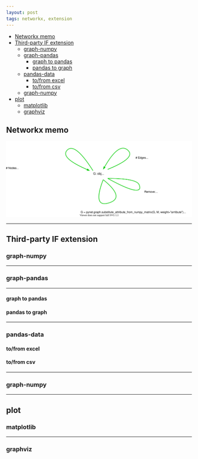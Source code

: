 ```yaml
---
layout: post
tags: networkx, extension
---
```

<script type="text/x-mathjax-config">MathJax.Hub.Config({tex2jax:{inlineMath:[['\$','\$'],['\\(','\\)']],processEscapes:true},CommonHTML: {matchFontHeight:false}});</script>
<script type="text/javascript" async src="https://cdnjs.cloudflare.com/ajax/libs/mathjax/2.7.1/MathJax.js?config=TeX-MML-AM_CHTML"></script>


<!-- @import "[TOC]" {cmd="toc" depthFrom=2 depthTo=6 orderedList=false} -->

<!-- code_chunk_output -->

- [Networkx memo](#networkx-memo)
- [Third-party IF extension](#third-party-if-extension)
  - [graph-numpy](#graph-numpy)
  - [graph-pandas](#graph-pandas)
    - [graph to pandas](#graph-to-pandas)
    - [pandas to graph](#pandas-to-graph)
  - [pandas-data](#pandas-data)
    - [to/from excel](#tofrom-excel)
    - [to/from csv](#tofrom-csv)
  - [graph-numpy](#graph-numpy-1)
- [plot](#plot)
  - [matplotlib](#matplotlib)
  - [graphviz](#graphviz)

<!-- /code_chunk_output -->


## Networkx memo

![fig01](/assets/fig/20000101_01.svg)

---
## Third-party IF extension

### graph-numpy

---
### graph-pandas

---
#### graph to pandas

#### pandas to graph

---
### pandas-data

#### to/from excel

#### to/from csv

---
### graph-numpy

---
## plot

### matplotlib

---
### graphviz